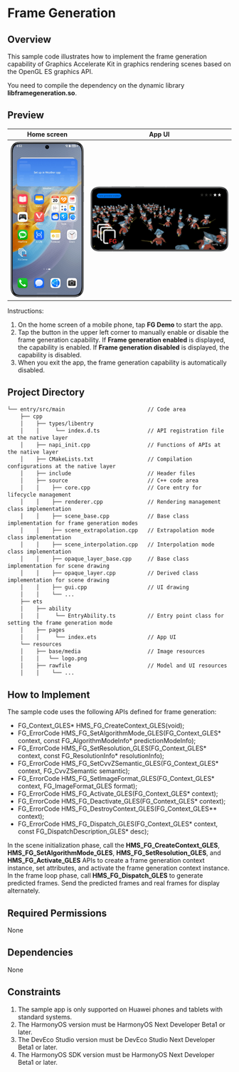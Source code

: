 # Frame Generation

## Overview

This sample code illustrates how to implement the frame generation capability of Graphics Accelerate Kit in graphics rendering scenes based on the OpenGL ES graphics API.

You need to compile the dependency on the dynamic library **libframegeneration.so**.

## Preview

|            **Home screen**            |                 **App UI**                |
|:-----------------------------:|:---------------------------------------:|
| ![desk](screenshots/desk_en.png) | ![interface](screenshots/interface_en.png) |

Instructions:

1. On the home screen of a mobile phone, tap **FG Demo** to start the app.
2. Tap the button in the upper left corner to manually enable or disable the frame generation capability. If **Frame generation enabled** is displayed, the capability is enabled. If **Frame generation disabled** is displayed, the capability is disabled.
3. When you exit the app, the frame generation capability is automatically disabled.

## Project Directory

```
└── entry/src/main                          // Code area
    ├── cpp
    │    ├── types/libentry
    │    │     └── index.d.ts               // API registration file at the native layer
    │    ├── napi_init.cpp                  // Functions of APIs at the native layer
    │    ├── CMakeLists.txt                 // Compilation configurations at the native layer
    │    ├── include                        // Header files
    │    ├── source                         // C++ code area
    │    │    ├── core.cpp                  // Core entry for lifecycle management
    │    │    ├── renderer.cpp              // Rendering management class implementation
    │    │    ├── scene_base.cpp            // Base class implementation for frame generation modes
    │    │    ├── scene_extrapolation.cpp   // Extrapolation mode class implementation
    │    │    ├── scene_interpolation.cpp   // Interpolation mode class implementation
    │    │    ├── opaque_layer_base.cpp     // Base class implementation for scene drawing
    │    │    ├── opaque_layer.cpp          // Derived class implementation for scene drawing
    │    │    ├── gui.cpp                   // UI drawing
    │    │    └── ...
    ├── ets
    │    ├── ability 
    │    │     └── EntryAbility.ts          // Entry point class for setting the frame generation mode
    │    ├── pages 
    │    │     └── index.ets                // App UI
    └── resources
    │    ├── base/media                     // Image resources
    │    │   └── logo.png
    │    ├── rawfile                        // Model and UI resources
    │    │    └── ...                       
```



## How to Implement

The sample code uses the following APIs defined for frame generation:

* FG_Context_GLES* HMS_FG_CreateContext_GLES(void);
* FG_ErrorCode HMS_FG_SetAlgorithmMode_GLES(FG_Context_GLES* context, const FG_AlgorithmModeInfo* predictionModeInfo);
* FG_ErrorCode HMS_FG_SetResolution_GLES(FG_Context_GLES* context, const FG_ResolutionInfo* resolutionInfo);
* FG_ErrorCode HMS_FG_SetCvvZSemantic_GLES(FG_Context_GLES* context, FG_CvvZSemantic semantic);
* FG_ErrorCode HMS_FG_SetImageFormat_GLES(FG_Context_GLES* context, FG_ImageFormat_GLES format);
* FG_ErrorCode HMS_FG_Activate_GLES(FG_Context_GLES* context);
* FG_ErrorCode HMS_FG_Deactivate_GLES(FG_Context_GLES* context);
* FG_ErrorCode HMS_FG_DestroyContext_GLES(FG_Context_GLES** context);
* FG_ErrorCode HMS_FG_Dispatch_GLES(FG_Context_GLES* context, const FG_DispatchDescription_GLES* desc);

In the scene initialization phase, call the **HMS_FG_CreateContext_GLES**, **HMS_FG_SetAlgorithmMode_GLES**, **HMS_FG_SetResolution_GLES**, and **HMS_FG_Activate_GLES** APIs to create a frame generation context instance, set attributes, and activate the frame generation context instance. In the frame loop phase, call **HMS_FG_Dispatch_GLES** to generate predicted frames. Send the predicted frames and real frames for display alternately.

## Required Permissions

None

## Dependencies

None

## Constraints

1. The sample app is only supported on Huawei phones and tablets with standard systems.
2. The HarmonyOS version must be HarmonyOS Next Developer Beta1 or later.
3. The DevEco Studio version must be DevEco Studio Next Developer Beta1 or later.
4. The HarmonyOS SDK version must be HarmonyOS Next Developer Beta1 or later.
